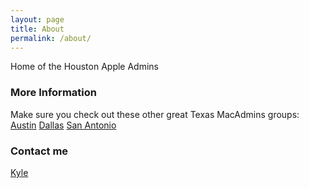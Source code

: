 ```yaml
---
layout: page
title: About
permalink: /about/
---
```


Home of the Houston Apple Admins

### More Information

Make sure you check out these other great Texas MacAdmins groups:
[Austin](http://austinappleadmins.org)
[Dallas](http://dallasappleadmins.org)
[San Antonio](http://samacadmins.com)

### Contact me

[Kyle](mailto:kyle@kylebradbury.com)
